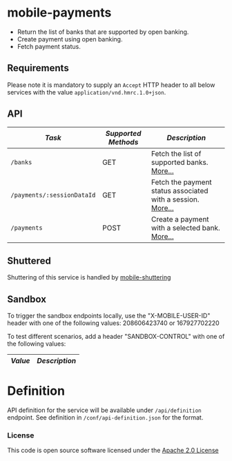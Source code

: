 
mobile-payments
=============================================

- Return the list of banks that are supported by open banking.
- Create payment using open banking.
- Fetch payment status.

Requirements
------------

Please note it is mandatory to supply an `Accept` HTTP header to all below services with the value ```application/vnd.hmrc.1.0+json```.

API
---

| *Task* | *Supported Methods* | *Description* |
|--------|----|----|
| ```/banks``` | GET | Fetch the list of supported banks. [More...](app/docs/get-banks.md)|
| ```/payments/:sessionDataId``` | GET | Fetch the payment status associated with a session. [More...](app/docs/get-payment.md)|
| ```/payments``` | POST | Create a payment with a selected bank. [More...](app/docs/post-payment.md)|
Shuttered
---------
Shuttering of this service is handled by [mobile-shuttering](https://github.com/hmrc/mobile-shuttering)

Sandbox
---------
To trigger the sandbox endpoints locally, use the "X-MOBILE-USER-ID" header with one of the following values:
208606423740 or 167927702220

To test different scenarios, add a header "SANDBOX-CONTROL" with one of the following values:

| *Value* | *Description* |
|--------|----|

# Definition
API definition for the service will be available under `/api/definition` endpoint.
See definition in `/conf/api-definition.json` for the format.

### License

This code is open source software licensed under the [Apache 2.0 License]("http://www.apache.org/licenses/LICENSE-2.0.html")